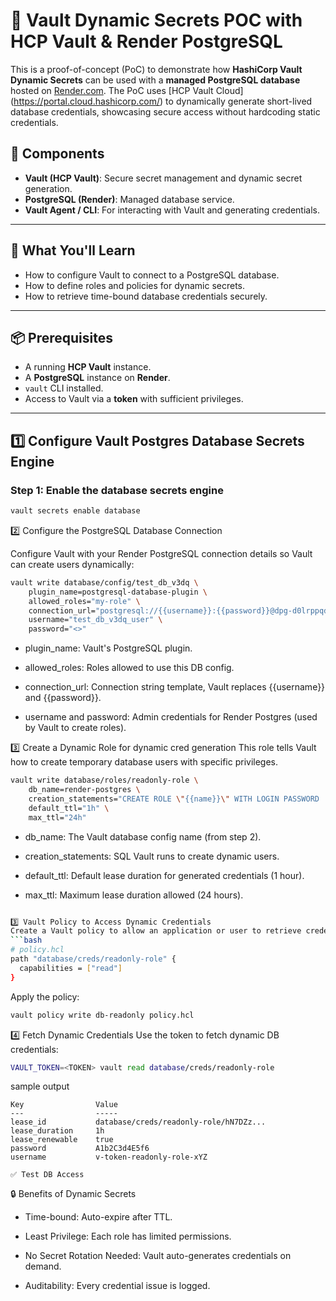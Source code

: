 # 🔐 Vault Dynamic Secrets POC with HCP Vault & Render PostgreSQL

This is a proof-of-concept (PoC) to demonstrate how **HashiCorp Vault Dynamic Secrets** can be used with a **managed PostgreSQL database** hosted on [Render.com](https://render.com/). The PoC uses [HCP Vault Cloud] (https://portal.cloud.hashicorp.com/) to dynamically generate short-lived database credentials, showcasing secure access without hardcoding static credentials.

## 🧩 Components

- **Vault (HCP Vault)**: Secure secret management and dynamic secret generation.
- **PostgreSQL (Render)**: Managed database service.
- **Vault Agent / CLI**: For interacting with Vault and generating credentials.

---

## 🚀 What You'll Learn

- How to configure Vault to connect to a PostgreSQL database.
- How to define roles and policies for dynamic secrets.
- How to retrieve time-bound database credentials securely.

---

## 📦 Prerequisites

- A running **HCP Vault** instance.
- A **PostgreSQL** instance on **Render**.
- `vault` CLI installed.
- Access to Vault via a **token** with sufficient privileges.

---

## 1️⃣ Configure Vault Postgres Database Secrets Engine

### Step 1: Enable the database secrets engine

```bash
vault secrets enable database
```
2️⃣ Configure the PostgreSQL Database Connection

Configure Vault with your Render PostgreSQL connection details so Vault can create users dynamically:
```bash
vault write database/config/test_db_v3dq \
    plugin_name=postgresql-database-plugin \
    allowed_roles="my-role" \
    connection_url="postgresql://{{username}}:{{password}}@dpg-d0lrppqdbo4c73c7nr2g-a.oregon-postgres.render.com:5432/test_db_v3dq?sslmode=require" \
    username="test_db_v3dq_user" \
    password="<>"

```
- plugin_name: Vault's PostgreSQL plugin.

- allowed_roles: Roles allowed to use this DB config.

- connection_url: Connection string template, Vault replaces {{username}} and {{password}}.

- username and password: Admin credentials for Render Postgres (used by Vault to create roles).

3️⃣ Create a Dynamic Role for dynamic cred generation
This role tells Vault how to create temporary database users with specific privileges.

```bash
vault write database/roles/readonly-role \
    db_name=render-postgres \
    creation_statements="CREATE ROLE \"{{name}}\" WITH LOGIN PASSWORD '{{password}}' VALID UNTIL '{{expiration}}'; GRANT CONNECT ON DATABASE <DB_NAME> TO \"{{name}}\";" \
    default_ttl="1h" \
    max_ttl="24h"
```
- db_name: The Vault database config name (from step 2).

- creation_statements: SQL Vault runs to create dynamic users.

- default_ttl: Default lease duration for generated credentials (1 hour).

- max_ttl: Maximum lease duration allowed (24 hours).

```bash

3️⃣ Vault Policy to Access Dynamic Credentials
Create a Vault policy to allow an application or user to retrieve credentials:
```bash
# policy.hcl
path "database/creds/readonly-role" {
  capabilities = ["read"]
}
```

Apply the policy:

```bash
vault policy write db-readonly policy.hcl
```

4️⃣ Fetch Dynamic Credentials
Use the token to fetch dynamic DB credentials:
```bash
VAULT_TOKEN=<TOKEN> vault read database/creds/readonly-role

```
sample output
```
Key                Value
---                -----
lease_id           database/creds/readonly-role/hN7DZz...
lease_duration     1h
lease_renewable    true
password           A1b2C3d4E5f6
username           v-token-readonly-role-xYZ

✅ Test DB Access
```

🔒 Benefits of Dynamic Secrets

- Time-bound: Auto-expire after TTL.

- Least Privilege: Each role has limited permissions.

- No Secret Rotation Needed: Vault auto-generates credentials on demand.

- Auditability: Every credential issue is logged.

